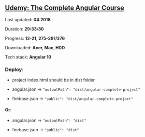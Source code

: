 
## [Udemy: The Complete Angular Course](https://www.udemy.com/course/the-complete-angular-master-class/)

Last updated: **04.2018**

Duration: **29:33:30**

Progress: **12-21, 275-291/376**

Downloaded: **Acer, Mac, HDD**

Tech stack: **Angular 10**

### Deploy:

- project index.html should be in dist folder

- angular.json -> `"outputPath": "dist/angular-complete-project"`

- firebase.json -> `"public": "dist/angular-complete-project"`

#### Or:

- angular.json -> `"outputPath": "dist"`

- firebase.json -> `"public": "dist"`